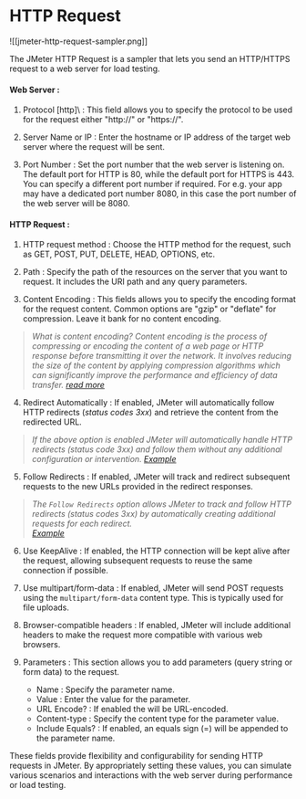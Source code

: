 # HTTP Request 

![[jmeter-http-request-sampler.png]]


The JMeter HTTP Request is a sampler that lets you send an HTTP/HTTPS request to a web server for load testing. 

#### Web Server :

1. Protocol \[http]\  : This field allows you to specify the protocol to be used for the request either "http://" or "https://".

2. Server Name or IP : Enter the hostname or IP address of the target web server where the request will be sent.

3. Port Number : Set the port number that the web server is listening on. The default port for HTTP is 80, while the default port for HTTPS is 443. You can specify a different port number if required. For e.g. your app may have a dedicated port number 8080, in this case the port number of the web server will be 8080.


#### HTTP Request :

1. HTTP request method : Choose the HTTP method for the request, such as GET, POST, PUT, DELETE, HEAD, OPTIONS, etc.

2. Path : Specify the path of the resources on the server that you want to request. It includes the URI path and any query parameters.

3. Content Encoding : This fields allows you to specify the encoding format for the request content. Common options are "gzip" or "deflate" for compression. Leave it bank for no content encoding. 

>	*What is content encoding?*
>	*Content encoding is the process of compressing or encoding the content of a web page or HTTP response before transmitting it over the network. It involves reducing the size of the content by applying compression algorithms which can significantly improve the performance and efficiency of data transfer. [read more](content-encoding/README)*

4. Redirect Automatically : If enabled, JMeter will automatically follow HTTP redirects (*status codes 3xx*) and retrieve the content from the redirected URL.

> *If the above option is enabled JMeter will automatically handle HTTP redirects (status code 3xx) and follow them without any additional configuration or intervention.
> [Example](redirect-automatically/README)*

5. Follow Redirects : If enabled, JMeter will track and redirect subsequent requests to the new URLs provided in the redirect responses.

> *The `Follow Redirects` option allows JMeter to track and follow HTTP redirects (status codes 3xx) by automatically creating additional requests for each redirect.                                               
>  [Example](follow-redirects/README)*

6. Use KeepAlive : If enabled, the HTTP connection will be kept alive after the request, allowing subsequent requests to reuse the same connection if possible.

7. Use multipart/form-data : If enabled, JMeter will send POST requests using the `multipart/form-data` content type. This is typically used for file uploads.

8. Browser-compatible headers : If enabled, JMeter will include additional headers to make the request more compatible with various web browsers.

9. Parameters : This section allows you to add parameters (query string or form data) to the request.
	- Name : Specify the parameter name.
	- Value : Enter the value for the parameter.
	- URL Encode? : If enabled the will be URL-encoded.
	- Content-type : Specify the content type for the parameter value.
	- Include Equals? : If enabled, an equals sign (=) will be appended to the parameter name.

These fields provide flexibility and configurability for sending HTTP requests in JMeter. By appropriately setting these values, you can simulate various scenarios and interactions with the web server during performance or load testing.


